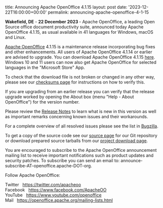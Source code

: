 title: Announcing Apache OpenOffice 4.1.15
layout: post
date: '2023-12-22T16:00:00+00:00'
permalink: announcing-apache-openoffice-4-1-15

<p>
  <b>Wakefield, DE</b> - <strong>22</strong><strong> December 2023 </strong>- Apache OpenOffice, a leading Open Source office document productivity suite, announced today Apache OpenOffice 4.1.15, as usual available in 41 languages for Windows, macOS and Linux.
</p>

<p>
  <a href="https://www.openoffice.org/" class="external-link" rel="nofollow" target="_blank">Apache OpenOffice</a> 4.1.15 is a maintenance release incorporating bug fixes and other enhancements. All users of Apache OpenOffice 4.1.14 or earlier are advised to upgrade. You can download Apache OpenOffice 4.1.15 <a href="https://www.openoffice.org/download/" class="external-link" rel="nofollow" target="_blank">here</a>.&nbsp; Windows 10 and 11 users can now also get Apache OpenOffice for selected languages in the "Microsoft Store" App.
</p>
<p>
  To check that the download file is not broken or changed in any other way, please see our <a href="https://www.openoffice.org/download/checksums.html" class="external-link" rel="nofollow" target="_blank">checksums page</a> for instructions on how to verify this.
</p>
<p>
  If you are upgrading from an earlier release you can verify that the release upgrade worked by opening the About box (menu "Help - About OpenOffice") for the version number.
</p>
<p>
  Please review the <a href="https://cwiki.apache.org/confluence/display/OOOUSERS/AOO+4.1.15+Release+Notes" rel="nofollow" target="_blank">Release Notes</a> to learn what is new in this version as well as important remarks concerning known issues and their workarounds.
</p>
<p>
  For a complete overview of all resolved issues please see the list in <a href="https://bz.apache.org/ooo/buglist.cgi?list_id=250920&amp;query_format=advanced&amp;resolution=FIXED&amp;resolution=FIXED_WITHOUT_CODE&amp;target_milestone=4.1.15" class="external-link" rel="nofollow" target="_blank">Bugzilla</a>.
</p>
<p>
  To get a copy of the source code see our <a href="https://openoffice.apache.org/source.html" class="external-link" rel="nofollow">source page</a> for our Git repository or download prepared source tarballs from our <a href="https://openoffice.apache.org/downloads.html" class="external-link" rel="nofollow" target="_blank">project download page</a>.
</p>
<p>
  You are encouraged to subscribe to the Apache OpenOffice announcement mailing list to receive important notifications such as product updates and security patches. To subscribe you can send an email to: announce-subscribe-AT-openoffice.apache-DOT-org.
</p>
  <p>Follow Apache OpenOffice:
</p>
<p>
  Twitter&nbsp;&nbsp; <a href="https://twitter.com/apacheoo" title="Apache OpenOffice @Twitter" target="_blank">https://twitter.com/apacheoo</a><br>Facebook&nbsp;&nbsp; <a href="https://www.facebook.com/ApacheOO" title="Apache OpenOffice @ Facebook" target="_blank">https://www.facebook.com/ApacheOO</a><br>YouTube&nbsp;&nbsp; <a href="https://www.youtube.com/openoffice" title="Apache OpenOffice @ YouTube" target="_blank">https://www.youtube.com/openoffice</a><br>Mail&nbsp;&nbsp; <a title="Mail" href="https://openoffice.apache.org/mailing-lists.html" target="_blank">https://openoffice.apache.org/mailing-lists.html</a>
</p>
